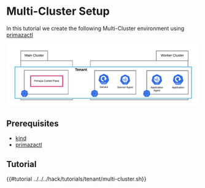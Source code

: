 # Multi-Cluster Setup

In this tutorial we create the following Multi-Cluster environment using [primazactl](https://github.com/primaza/primazactl)

![image](../../imgs/tenant-view.png)

## Prerequisites

* [kind](https://github.com/kubernetes-sigs/kind)
* [primazactl](https://github.com/primaza/primazactl)

## Tutorial

{{#tutorial ../../../hack/tutorials/tenant/multi-cluster.sh}}
